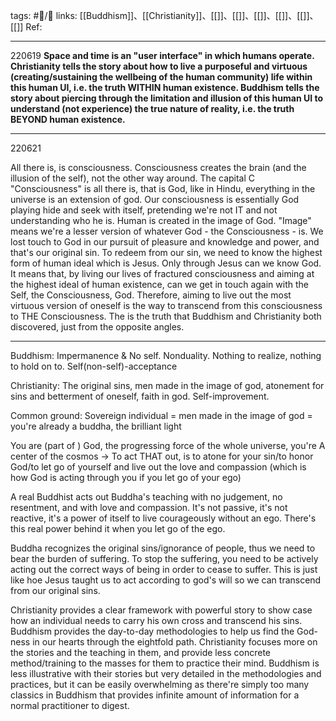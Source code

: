 tags: #📝️/🌱 
links: [[Buddhism]]、[[Christianity]]、[[]]、[[]]、[[]]、[[]]、[[]]、[[]]
Ref: 

---
220619
**Space and time is an "user interface" in which humans operate. Christianity tells the story about how to live a purposeful and virtuous (creating/sustaining the wellbeing of the human community) life within this human UI, i.e. the truth WITHIN human existence. Buddhism tells the story about piercing through the limitation and illusion of this human UI to understand (not experience) the true nature of reality, i.e. the truth BEYOND human existence.**

---

220621

All there is, is consciousness. Consciousness creates the brain (and the illusion of the self), not the other way around.
The capital C "Consciousness" is all there is, that is God, like in Hindu, everything in the universe is an extension of god. 
Our consciousness is essentially God playing hide and seek with itself, pretending we're not IT and not understanding who he is.
Human is created in the image of God. "Image" means we're a lesser version of whatever God - the Consciousness - is. 
We lost touch to God in our pursuit of pleasure and knowledge and power, and that's our original sin.
To redeem from our sin, we need to know the highest form of human ideal which is Jesus. Only through Jesus can we know God.
It means that, by living our lives of fractured consciousness and aiming at the highest ideal of human existence, can we get in touch again with the Self, the Consciousness, God.
Therefore, aiming to live out the most virtuous version of oneself is the way to transcend from this consciousness to THE Consciousness. 
The is the truth that Buddhism and Christianity both discovered, just from the opposite angles.


---

Buddhism: Impermanence & No self. Nonduality. Nothing to realize, nothing to hold on to. Self(non-self)-acceptance

Christianity: The original sins, men made in the image of god, atonement for sins and betterment of oneself, faith in god. Self-improvement.

Common ground: Sovereign individual = men made in the image of god = you're already a buddha, the brilliant light

You are (part of ) God, the progressing force of the whole universe, you're A center of the cosmos -> To act THAT out, is to atone for your sin/to honor God/to let go of yourself and live out the love and compassion (which is how God is acting through you if you let go of your ego)

A real Buddhist acts out Buddha's teaching with no judgement, no resentment, and with love and compassion. It's not passive, it's not reactive, it's a power of itself to live courageously without an ego. There's this real power behind it when you let go of the ego.

Buddha recognizes the original sins/ignorance of people, thus we need to bear the burden of suffering. To stop the suffering, you need to be actively acting out the correct ways of being in order to cease to suffer. This is just like hoe Jesus taught us to act according to god's will so we can transcend from our original sins.

Christianity provides a clear framework with powerful story to show case how an individual needs to carry his own cross and transcend his sins. Buddhism provides the day-to-day methodologies to help us find the God-ness in our hearts through the eightfold path. Christianity focuses more on the stories and the teaching in them, and provide less concrete method/training to the masses for them to practice their mind. Buddhism is less illustrative with their stories but very detailed in the methodologies and practices, but it can be easily overwhelming as there're simply too many classics in Buddhism that provides infinite amount of information for a normal practitioner to digest.
